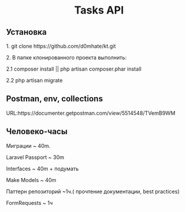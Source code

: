 <h1 align="center">Tasks API</h1>
<h2>Установка</h2>
<p>1. git clone https://github.com/d0mhate/kt.git</p>
<p>2. В папке клонированного проекта выполнить:</p>
<p>2.1 composer install || php artisan composer.phar install</p>
<p>2.2 php artisan migrate</p>
<h2>Postman, env, collections</h2>
<p>URL:https://documenter.getpostman.com/view/5514548/TVemB9WM</p>
<h2>Человеко-часы</h2>
<p>Миграции ~ 40m.</p>
<p>Laravel Passport ~ 30m</p>
<p>Interfaces ~ 40m + подумать </p>
<p>Make Models ~ 40m </p>
<p>Паттерн репозиторий ~1ч.( прочтение документации, best practices)</p>
<p>FormRequests ~ 1ч</p>
